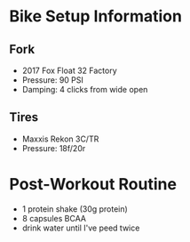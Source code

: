 # Bike Setup Information

## Fork 

* 2017 Fox Float 32 Factory
* Pressure: 90 PSI
* Damping: 4 clicks from wide open

## Tires

* Maxxis Rekon 3C/TR
* Pressure: 18f/20r


# Post-Workout Routine

* 1 protein shake (30g protein)
* 8 capsules BCAA
* drink water until I've peed twice

